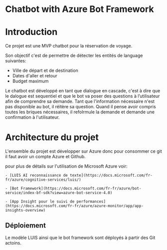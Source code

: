 # Chatbot with Azure Bot Framework

# Introduction

Ce projet est une MVP chatbot pour la réservation de voyage.

Son objectif c'est de permettre de détecter les entités de language suivantes: 
- Ville de départ et de destination
- Dates d'aller et retour
- Budget maximum

Le chatbot est développé en tant que dialogue en cascade,  c'est à dire que le dalogue est sequentiel et que le bot va poser des questions à l’utilisateur afin de comprendre sa demande. Tant que l'information nécessaire n'est pas disponible au bot, il réitère sa question. Quand il pense avoir compris toutes les briques nécessaires, il refolrmule la demande et demande une confirmation à l'utilisateur.


# Architecture du projet

L'ensemble du projet est développer sur Azure donc pour consommer ce git il faut avoir un compte Azure et Github.

pour plus de détails sur l'utilisation de Microsoft Azure voir:

    - [LUIS AI reconnaissance de texte](https://docs.microsoft.com/fr-fr/azure/cognitive-services/luis/)

    - [Bot Framework](https://docs.microsoft.com/fr-fr/azure/bot-service/index-bf-sdk?view=azure-bot-service-4.0)
    
    - [App Insight pour le suivi de performances](https://docs.microsoft.com/fr-fr/azure/azure-monitor/app/app-insights-overview)

## Déploiement 

Le modèle LUIS ainsi que le bot framework sont déployés à partir des Git actoins.
